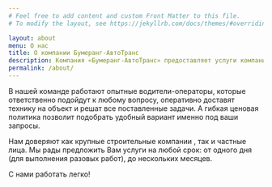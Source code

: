 ```yaml
---
# Feel free to add content and custom Front Matter to this file.
# To modify the layout, see https://jekyllrb.com/docs/themes/#overriding-theme-defaults

layout: about
menu: О нас
title: О компании Бумеранг-АвтоТранс
description: Компания «Бумеранг-АвтоТранс» предоставляет услуги компаниям и жителям Самары и области по аренде манипуляторов и перевозки грузов.
permalink: /about/
---
```


В нашей команде работают опытные водители-операторы, которые ответственно подойдут к любому вопросу, оперативно доставят технику на объект и решат все поставленные задачи. А гибкая ценовая политика позволит подобрать удобный вариант именно под ваши запросы.

Нам доверяют как крупные строительные компании , так и частные лица. Мы рады предложить Вам услуги на любой срок: от одного дня (для выполнения разовых работ), до нескольких месяцев.

С нами работать легко!
